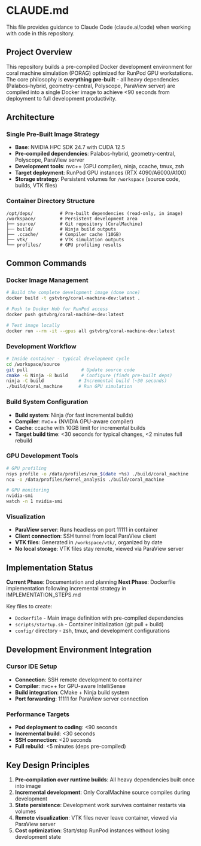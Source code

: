 # CLAUDE.md

This file provides guidance to Claude Code (claude.ai/code) when working with code in this repository.

## Project Overview

This repository builds a pre-compiled Docker development environment for coral machine simulation (PORAG) optimized for RunPod GPU workstations. The core philosophy is **everything pre-built** - all heavy dependencies (Palabos-hybrid, geometry-central, Polyscope, ParaView server) are compiled into a single Docker image to achieve <90 seconds from deployment to full development productivity.

## Architecture

### Single Pre-Built Image Strategy
- **Base**: NVIDIA HPC SDK 24.7 with CUDA 12.5
- **Pre-compiled dependencies**: Palabos-hybrid, geometry-central, Polyscope, ParaView server
- **Development tools**: nvc++ (GPU compiler), ninja, ccache, tmux, zsh
- **Target deployment**: RunPod GPU instances (RTX 4090/A6000/A100)
- **Storage strategy**: Persistent volumes for `/workspace` (source code, builds, VTK files)

### Container Directory Structure
```
/opt/deps/          # Pre-built dependencies (read-only, in image)
/workspace/         # Persistent development area
├── source/         # Git repository (CoralMachine)
├── build/          # Ninja build outputs  
├── .ccache/        # Compiler cache (10GB)
├── vtk/            # VTK simulation outputs
└── profiles/       # GPU profiling results
```

## Common Commands

### Docker Image Management
```bash
# Build the complete development image (done once)
docker build -t gstvbrg/coral-machine-dev:latest .

# Push to Docker Hub for RunPod access
docker push gstvbrg/coral-machine-dev:latest

# Test image locally
docker run --rm -it --gpus all gstvbrg/coral-machine-dev:latest
```

### Development Workflow
```bash
# Inside container - typical development cycle
cd /workspace/source
git pull                    # Update source code
cmake -G Ninja -B build     # Configure (finds pre-built deps)
ninja -C build             # Incremental build (~30 seconds)
./build/coral_machine      # Run GPU simulation
```

### Build System Configuration
- **Build system**: Ninja (for fast incremental builds)
- **Compiler**: nvc++ (NVIDIA GPU-aware compiler)  
- **Cache**: ccache with 10GB limit for incremental builds
- **Target build time**: <30 seconds for typical changes, <2 minutes full rebuild

### GPU Development Tools
```bash
# GPU profiling
nsys profile -o /data/profiles/run_$(date +%s) ./build/coral_machine
ncu -o /data/profiles/kernel_analysis ./build/coral_machine

# GPU monitoring  
nvidia-smi
watch -n 1 nvidia-smi
```

### Visualization
- **ParaView server**: Runs headless on port 11111 in container
- **Client connection**: SSH tunnel from local ParaView client
- **VTK files**: Generated in `/workspace/vtk/`, organized by date
- **No local storage**: VTK files stay remote, viewed via ParaView server

## Implementation Status

**Current Phase**: Documentation and planning
**Next Phase**: Dockerfile implementation following incremental strategy in IMPLEMENTATION_STEPS.md

Key files to create:
- `Dockerfile` - Main image definition with pre-compiled dependencies
- `scripts/startup.sh` - Container initialization (git pull + build)
- `config/` directory - zsh, tmux, and development configurations

## Development Environment Integration

### Cursor IDE Setup
- **Connection**: SSH remote development to container
- **Compiler**: nvc++ for GPU-aware IntelliSense
- **Build integration**: CMake + Ninja build system
- **Port forwarding**: 11111 for ParaView server connection

### Performance Targets
- **Pod deployment to coding**: <90 seconds
- **Incremental build**: <30 seconds  
- **SSH connection**: <20 seconds
- **Full rebuild**: <5 minutes (deps pre-compiled)

## Key Design Principles

1. **Pre-compilation over runtime builds**: All heavy dependencies built once into image
2. **Incremental development**: Only CoralMachine source compiles during development  
3. **State persistence**: Development work survives container restarts via volumes
4. **Remote visualization**: VTK files never leave container, viewed via ParaView server
5. **Cost optimization**: Start/stop RunPod instances without losing development state